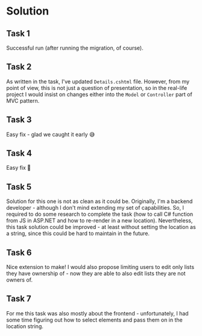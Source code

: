 # Solution

## Task 1
Successful run (after running the migration, of course).

## Task 2
As written in the task, I've updated `Details.cshtml` file. However, from my point of view, this is not just a question of presentation, so in the real-life project I would insist on changes either into the `Model` or `Controller` part of MVC pattern.

## Task 3
Easy fix - glad we caught it early 😅

## Task 4
Easy fix 💪

## Task 5
Solution for this one is not as clean as it could be. 
Originally, I'm a backend developer - although I don't mind extending my set of capabilities. So, I required to do some research to complete the task (how to call C# function from JS in ASP.NET and how to re-render in a new location).
Nevertheless, this task solution could be improved - at least without setting the location as a string, since this could be hard to maintain in the future.

## Task 6
Nice extension to make! I would also propose limiting users to edit only lists they have ownership of - now they are able to also edit lists they are not owners of.

## Task 7
For me this task was also mostly about the frontend - unfortunately, I had some time figuring out how to select elements and pass them on in the location string.
